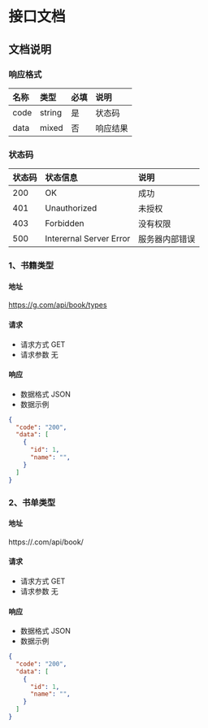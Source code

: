 # 接口文档

## 文档说明

### 响应格式

| 名称     | 类型      | 必填  | 说明  |
|:-------|:----------|:----|:---|
| code   | string       |是| 状态码 |
| data   | mixed        |否| 响应结果|

### 状态码

| 状态码     | 状态信息      | 说明  |
|:-------|:----------|:---|
| 200   | OK       | 成功 |
| 401   |  Unauthorized  | 未授权 |
| 403   |  Forbidden  | 没有权限 |
| 500   |  Interernal Server Error  | 服务器内部错误 |

### 1、书籍类型

#### 地址

https://g.com/api/book/types

#### 请求

* 请求方式 GET
* 请求参数 无

#### 响应

* 数据格式 JSON
* 数据示例

```json
{
  "code": "200",
  "data": [
    {
      "id": 1,
      "name": "",
    }
  ]
}
```
### 2、书单类型

#### 地址

https://.com/api/book/

#### 请求

* 请求方式 GET
* 请求参数 无

#### 响应

* 数据格式 JSON
* 数据示例

```json
{
  "code": "200",
  "data": [
    {
      "id": 1,
      "name": "",
    }
  ]
}
```
